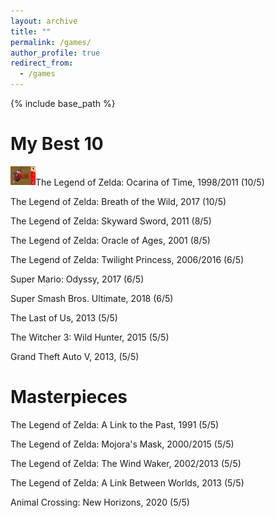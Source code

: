 ```yaml
---
layout: archive
title: ""
permalink: /games/
author_profile: true
redirect_from:
  - /games
---
```


{% include base_path %}


My Best 10
======

<img style="float: left;width:40px;height:30px;" src="/images/ocarina.jpg"> <br />
The Legend of Zelda: Ocarina of Time, 1998/2011 \(10/5\)

The Legend of Zelda: Breath of the Wild, 2017 \(10/5\)

The Legend of Zelda: Skyward Sword, 2011 \(8/5\)

The Legend of Zelda: Oracle of Ages, 2001 \(8/5\)

The Legend of Zelda: Twilight Princess, 2006/2016 \(6/5\)

Super Mario: Odyssy, 2017 \(6/5\)

Super Smash Bros. Ultimate, 2018 \(6/5\)

The Last of Us, 2013 \(5/5\)

The Witcher 3: Wild Hunter, 2015 \(5/5)

Grand Theft Auto V, 2013, \(5/5\)

Masterpieces
=====

The Legend of Zelda: A Link to the Past, 1991 \(5/5\)

The Legend of Zelda: Mojora's Mask, 2000/2015 \(5/5\)

The Legend of Zelda: The Wind Waker, 2002/2013 \(5/5\)

The Legend of Zelda: A Link Between Worlds, 2013 \(5/5\)

Animal Crossing: New Horizons, 2020 \(5/5\)

